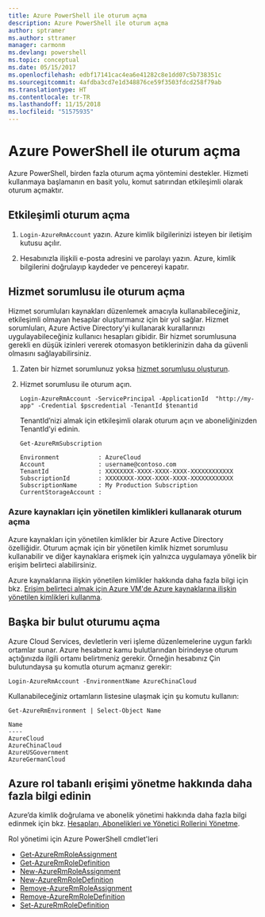 ```yaml
---
title: Azure PowerShell ile oturum açma
description: Azure PowerShell ile oturum açma
author: sptramer
ms.author: sttramer
manager: carmonm
ms.devlang: powershell
ms.topic: conceptual
ms.date: 05/15/2017
ms.openlocfilehash: edbf17141cac4ea6e41282c8e1dd07c5b738351c
ms.sourcegitcommit: 4afdba3cd7e1d348876ce59f3503fdcd258f79ab
ms.translationtype: HT
ms.contentlocale: tr-TR
ms.lasthandoff: 11/15/2018
ms.locfileid: "51575935"
---
```

# <a name="log-in-with-azure-powershell"></a>Azure PowerShell ile oturum açma

Azure PowerShell, birden fazla oturum açma yöntemini destekler. Hizmeti kullanmaya başlamanın en basit yolu, komut satırından etkileşimli olarak oturum açmaktır.

## <a name="interactive-log-in"></a>Etkileşimli oturum açma

1. `Login-AzureRmAccount` yazın. Azure kimlik bilgilerinizi isteyen bir iletişim kutusu açılır.

2. Hesabınızla ilişkili e-posta adresini ve parolayı yazın. Azure, kimlik bilgilerini doğrulayıp kaydeder ve pencereyi kapatır.

## <a name="log-in-with-a-service-principal"></a>Hizmet sorumlusu ile oturum açma

Hizmet sorumluları kaynakları düzenlemek amacıyla kullanabileceğiniz, etkileşimli olmayan hesaplar oluşturmanız için bir yol sağlar. Hizmet sorumluları, Azure Active Directory’yi kullanarak kurallarınızı uygulayabileceğiniz kullanıcı hesapları gibidir. Bir hizmet sorumlusuna gerekli en düşük izinleri vererek otomasyon betiklerinizin daha da güvenli olmasını sağlayabilirsiniz.

1. Zaten bir hizmet sorumlunuz yoksa [hizmet sorumlusu oluşturun](create-azure-service-principal-azureps.md).

2. Hizmet sorumlusu ile oturum açın.

    ```powershell-interactive
    Login-AzureRmAccount -ServicePrincipal -ApplicationId  "http://my-app" -Credential $pscredential -TenantId $tenantid
    ```

    TenantId’nizi almak için etkileşimli olarak oturum açın ve aboneliğinizden TenantId’yi edinin.

    ```powershell-interactive
    Get-AzureRmSubscription
    ```

    ```output
    Environment           : AzureCloud
    Account               : username@contoso.com
    TenantId              : XXXXXXXX-XXXX-XXXX-XXXX-XXXXXXXXXXXX
    SubscriptionId        : XXXXXXXX-XXXX-XXXX-XXXX-XXXXXXXXXXXX
    SubscriptionName      : My Production Subscription
    CurrentStorageAccount :
    ```

### <a name="log-in-using-managed-identities-for-azure-resources"></a>Azure kaynakları için yönetilen kimlikleri kullanarak oturum açma

Azure kaynakları için yönetilen kimlikler bir Azure Active Directory özelliğidir. Oturum açmak için bir yönetilen kimlik hizmet sorumlusu kullanabilir ve diğer kaynaklara erişmek için yalnızca uygulamaya yönelik bir erişim belirteci alabilirsiniz.

Azure kaynaklarına ilişkin yönetilen kimlikler hakkında daha fazla bilgi için bkz. [Erişim belirteci almak için Azure VM'de Azure kaynaklarına ilişkin yönetilen kimlikleri kullanma](/azure/active-directory/managed-identities-azure-resources/how-to-use-vm-token).

## <a name="log-in-to-another-cloud"></a>Başka bir bulut oturumu açma

Azure Cloud Services, devletlerin veri işleme düzenlemelerine uygun farklı ortamlar sunar. Azure hesabınız kamu bulutlarından birindeyse oturum açtığınızda ilgili ortamı belirtmeniz gerekir. Örneğin hesabınız Çin bulutundaysa şu komutla oturum açmanız gerekir:

```powershell-interactive
Login-AzureRmAccount -EnvironmentName AzureChinaCloud
```

Kullanabileceğiniz ortamların listesine ulaşmak için şu komutu kullanın:

```powershell-interactive
Get-AzureRmEnvironment | Select-Object Name
```

```output
Name
----
AzureCloud
AzureChinaCloud
AzureUSGovernment
AzureGermanCloud
```

## <a name="learn-more-about-managing-azure-role-based-access"></a>Azure rol tabanlı erişimi yönetme hakkında daha fazla bilgi edinin

Azure’da kimlik doğrulama ve abonelik yönetimi hakkında daha fazla bilgi edinmek için bkz. [Hesapları, Abonelikleri ve Yönetici Rollerini Yönetme](/azure/active-directory/role-based-access-control-configure).

Rol yönetimi için Azure PowerShell cmdlet'leri

* [Get-AzureRmRoleAssignment](/powershell/module/AzureRM.Resources/Get-AzureRmRoleAssignment)
* [Get-AzureRmRoleDefinition](/powershell/module/AzureRM.Resources/Get-AzureRmRoleDefinition)
* [New-AzureRmRoleAssignment](/powershell/module/AzureRM.Resources/New-AzureRmRoleAssignment)
* [New-AzureRmRoleDefinition](/powershell/module/AzureRM.Resources/New-AzureRmRoleDefinition)
* [Remove-AzureRmRoleAssignment](/powershell/module/AzureRM.Resources/Remove-AzureRmRoleAssignment)
* [Remove-AzureRmRoleDefinition](/powershell/module/AzureRM.Resources/Remove-AzureRmRoleDefinition)
* [Set-AzureRmRoleDefinition](/powershell/moduel/AzureRM.Resources/Set-AzureRmRoleDefinition)
